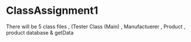 # ClassAssignment1



There will be 5 class files , (Tester Class (Main) ,  Manufactuerer , Product ,  product database & getData 
